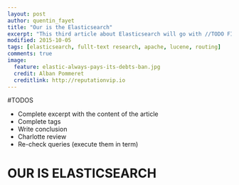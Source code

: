 ```yaml
---
layout: post
author: quentin_fayet
title: "Our is the Elasticsearch"
excerpt: "This third article about Elasticsearch will go with //TODO FINISH IT"
modified: 2015-10-05
tags: [elasticsearch, fullt-text research, apache, lucene, routing]
comments: true
image:
  feature: elastic-always-pays-its-debts-ban.jpg
  credit: Alban Pommeret
  creditlink: http://reputationvip.io
---
```


#TODOS

- Complete excerpt with the content of the article
- Complete tags
- Write conclusion
- Charlotte review
- Re-check queries (execute them in term)

# OUR IS ELASTICSEARCH

